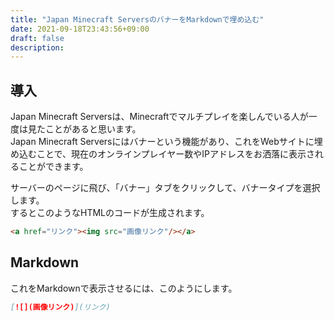 ```yaml
---
title: "Japan Minecraft ServersのバナーをMarkdownで埋め込む"
date: 2021-09-18T23:43:56+09:00
draft: false
description:
---
```

## 導入
Japan Minecraft Serversは、Minecraftでマルチプレイを楽しんでいる人が一度は見たことがあると思います。  
Japan Minecraft Serversにはバナーという機能があり、これをWebサイトに埋め込むことで、現在のオンラインプレイヤー数やIPアドレスをお洒落に表示されることができます。

サーバーのページに飛び、「バナー」タブをクリックして、バナータイプを選択します。  
するとこのようなHTMLのコードが生成されます。
```html
<a href="リンク"><img src="画像リンク"/></a>
```
## Markdown
これをMarkdownで表示させるには、このようにします。
```markdown
[![](画像リンク)](リンク)
```